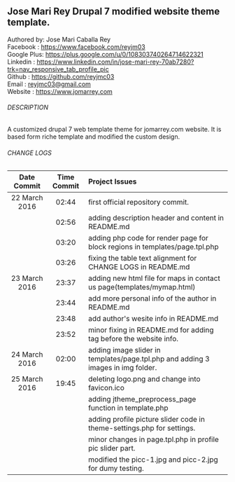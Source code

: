 ## Jose Mari Rey Drupal 7 modified website theme template.

Authored by: Jose Mari Caballa Rey<br/>
Facebook   : https://www.facebook.com/reyjm03<br/>
Google Plus: https://plus.google.com/u/0/108303740264714622321<br/>
Linkedin   : https://www.linkedin.com/in/jose-mari-rey-70ab7280?trk=nav_responsive_tab_profile_pic<br/>
Github     : https://github.com/reyjmc03<br/>
Email      : reyjmc03@gmail.com<br/>
Website    : https://www.jomarrey.com

###### DESCRIPTION
A customized drupal 7 web template theme for jomarrey.com website. It is based form riche template and modified the custom design.

###### CHANGE LOGS
| Date Commit  | Time Commit | Project Issues |
| :---: | :---: | :--- |
|  22 March 2016  | 02:44 | first official repository commit.  |
|                 | 02:56 | adding description header and content in README.md  |
|                 | 03:20 | adding php code for render page for block regions in templates/page.tpl.php  |
|                 | 03:26 | fixing the table text alignment for CHANGE LOGS in README.md |
| 23 March 2016   | 23:37 | adding new html file for maps in contact us page(templates/mymap.html) |
|                 | 23:44 | add more personal info of the author in README.md |
|                 | 23:48 | add author's wesite info in README.md |
|                 | 23:52 | minor fixing in README.md for adding <br/> tag before the website info. |
| 24 March 2016   | 02:00 | adding image slider in templates/page.tpl.php and adding 3 images in img folder. |
| 25 March 2016   | 19:45 | deleting logo.png and change into favicon.ico |
|                 |       | adding jtheme_preprocess_page function in template.php |
|                 |       | adding profile picture slider code in theme-settings.php for settings. |
|                 |       | minor changes in page.tpl.php in profile pic slider part. |
|                 |       | modified the picc-1.jpg and picc-2.jpg for dumy testing. |



